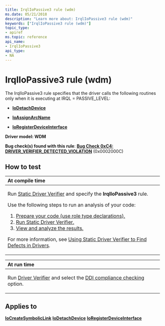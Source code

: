 ```yaml
---
title: IrqlIoPassive3 rule (wdm)
ms.date: 05/21/2018
description: "Learn more about: IrqlIoPassive3 rule (wdm)"
keywords: ["IrqlIoPassive3 rule (wdm)"]
topic_type:
- apiref
ms.topic: reference
api_name:
- IrqlIoPassive3
api_type:
- NA
---
```


# IrqlIoPassive3 rule (wdm)


The IrqlIoPassive3 rule specifies that the driver calls the following routines only when it is executing at IRQL = PASSIVE\_LEVEL:

-   [**IoDetachDevice**](/windows-hardware/drivers/ddi/wdm/nf-wdm-iodetachdevice)

-   [**IoAssignArcName**](/windows-hardware/drivers/ddi/ntddk/nf-ntddk-ioassignarcname)

-   [**IoRegisterDeviceInterface**](/windows-hardware/drivers/ddi/wdm/nf-wdm-ioregisterdeviceinterface)

**Driver model: WDM**

**Bug check(s) found with this rule**: [**Bug Check 0xC4: DRIVER\_VERIFIER\_DETECTED\_VIOLATION**](../debugger/bug-check-0xc4--driver-verifier-detected-violation.md) (0x0002000C)


## How to test

<table>
<colgroup>
<col width="100%" />
</colgroup>
<thead>
<tr class="header">
<th align="left">At compile time</th>
</tr>
</thead>
<tbody>
<tr class="odd">
<td align="left"><p>Run <a href="/windows-hardware/drivers/devtest/static-driver-verifier" data-raw-source="[Static Driver Verifier](./static-driver-verifier.md)">Static Driver Verifier</a> and specify the <strong>IrqlIoPassive3</strong> rule.</p>
Use the following steps to run an analysis of your code:
<ol>
<li><a href="/windows-hardware/drivers/devtest/using-static-driver-verifier-to-find-defects-in-drivers#preparing-your-source-code" data-raw-source="[Prepare your code (use role type declarations).](./using-static-driver-verifier-to-find-defects-in-drivers.md#preparing-your-source-code)">Prepare your code (use role type declarations).</a></li>
<li><a href="/windows-hardware/drivers/devtest/using-static-driver-verifier-to-find-defects-in-drivers#running-static-driver-verifier" data-raw-source="[Run Static Driver Verifier.](./using-static-driver-verifier-to-find-defects-in-drivers.md#running-static-driver-verifier)">Run Static Driver Verifier.</a></li>
<li><a href="/windows-hardware/drivers/devtest/using-static-driver-verifier-to-find-defects-in-drivers#viewing-and-analyzing-the-results" data-raw-source="[View and analyze the results.](./using-static-driver-verifier-to-find-defects-in-drivers.md#viewing-and-analyzing-the-results)">View and analyze the results.</a></li>
</ol>
<p>For more information, see <a href="/windows-hardware/drivers/devtest/using-static-driver-verifier-to-find-defects-in-drivers" data-raw-source="[Using Static Driver Verifier to Find Defects in Drivers](./using-static-driver-verifier-to-find-defects-in-drivers.md)">Using Static Driver Verifier to Find Defects in Drivers</a>.</p></td>
</tr>
</tbody>
</table>

<table>
<colgroup>
<col width="100%" />
</colgroup>
<thead>
<tr class="header">
<th align="left">At run time</th>
</tr>
</thead>
<tbody>
<tr class="odd">
<td align="left"><p>Run <a href="/windows-hardware/drivers/devtest/driver-verifier" data-raw-source="[Driver Verifier](./driver-verifier.md)">Driver Verifier</a> and select the <a href="/windows-hardware/drivers/devtest/ddi-compliance-checking" data-raw-source="[DDI compliance checking](./ddi-compliance-checking.md)">DDI compliance checking</a> option.</p></td>
</tr>
</tbody>
</table>

 

## Applies to

[**IoCreateSymbolicLink**](/windows-hardware/drivers/ddi/wdm/nf-wdm-iocreatesymboliclink)
[**IoDetachDevice**](/windows-hardware/drivers/ddi/wdm/nf-wdm-iodetachdevice)
[**IoRegisterDeviceInterface**](/windows-hardware/drivers/ddi/wdm/nf-wdm-ioregisterdeviceinterface)
